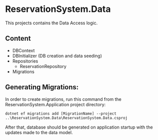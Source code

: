 ﻿# ReservationSystem.Data
This projects contains the Data Access logic.

## Content
* DBContext
* DBInitializer (DB creation and data seeding)
* Repositories
  - ReservationRepository
* Migrations

## Generating Migrations:
In order to create migrations, run this command from the ReservationSystem.Application project directory:
```
dotnet ef migrations add [MigrationName] --project ..\ReservationSystem.Data\ReservationSystem.Data.csproj
```
After that, database should be generated on application startup with the updates made to the data model.